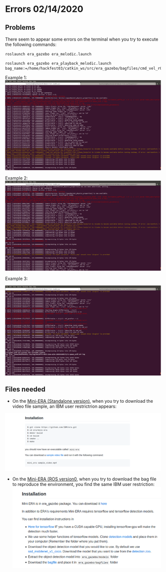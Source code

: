 # Errors 02/14/2020

## Problems
There seem to appear some errors on the terminal when you try to execute the following commands:
```
roslaunch era_gazebo era_melodic.launch
```
```
roslaunch era_gazebo era_playback_melodic.launch bag_name:=/home/hackfest03/catkin_ws/src/era_gazebo/bagfiles/cmd_vel_r0.bag
```

Example 1:
![Example](../Results/Troubleshooting/error_1_basic.png)


Example 2:
![Example](../Results/Troubleshooting/error_1_bag.png)

Example 3:

![Example](../Results/Troubleshooting/error_2_bag.png)


## Files needed
* On the [Mini-ERA (Standalone version)](https://github.com/IBM/era/wiki/Mini-ERA-(STANDALONE)), when you try to download the video file sample, an IBM user restrictrion appears:

![Example](./file_needed.png)

* On the [Mini-ERA (ROS version0](https://github.com/IBM/era/wiki/Mini-ERA-(ROS-VERSION)), when you try to download the bag file to reproduce the environment, you find the same IBM user restriction:
![Example](./file_needed_2.png)
